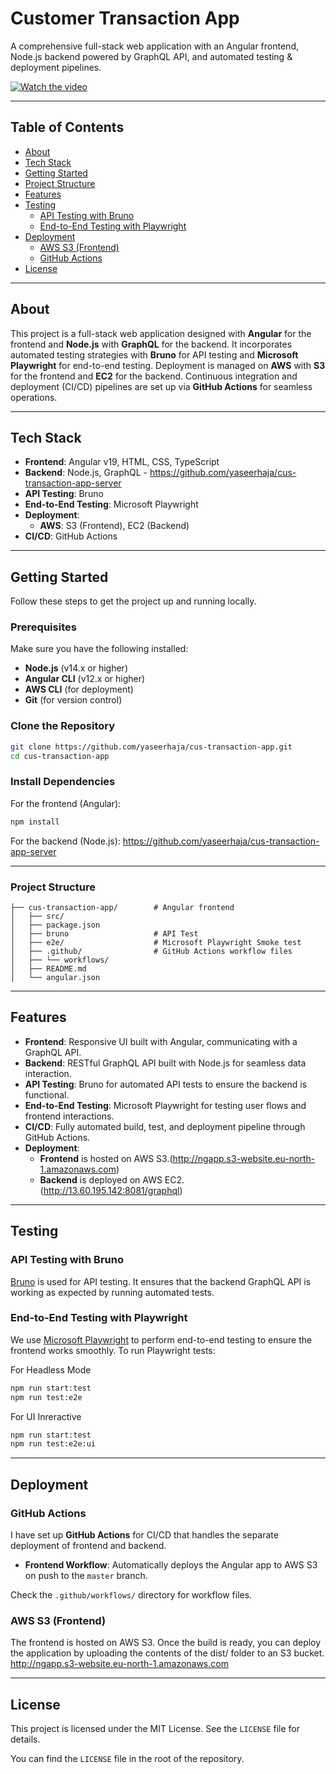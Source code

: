 # Customer Transaction App

A comprehensive full-stack web application with an Angular frontend, Node.js backend powered by GraphQL API, and automated testing & deployment pipelines.

[![Watch the video](https://ngapp.s3.eu-north-1.amazonaws.com/assets/banner/banner-mov.gif)](https://ngapp.s3.eu-north-1.amazonaws.com/assets/banner/project-banner.mp4)

---

## Table of Contents

- [About](#about)
- [Tech Stack](#tech-stack)
- [Getting Started](#getting-started)
- [Project Structure](#project-structure)
- [Features](#features)
- [Testing](#testing)
  - [API Testing with Bruno](#api-testing-with-bruno)
  - [End-to-End Testing with Playwright](#end-to-end-testing-with-playwright)
- [Deployment](#deployment)
  - [AWS S3 (Frontend)](#aws-s3-frontend)
  - [GitHub Actions](#github-actions)
- [License](#license)

---

## About

This project is a full-stack web application designed with **Angular** for the frontend and **Node.js** with **GraphQL** for the backend. It incorporates automated testing strategies with **Bruno** for API testing and **Microsoft Playwright** for end-to-end testing. Deployment is managed on **AWS** with **S3** for the frontend and **EC2** for the backend. Continuous integration and deployment (CI/CD) pipelines are set up via **GitHub Actions** for seamless operations.

---

## Tech Stack

- **Frontend**: Angular v19, HTML, CSS, TypeScript
- **Backend**: Node.js, GraphQL - https://github.com/yaseerhaja/cus-transaction-app-server
- **API Testing**: Bruno
- **End-to-End Testing**: Microsoft Playwright
- **Deployment**:
  - **AWS**: S3 (Frontend), EC2 (Backend)
- **CI/CD**: GitHub Actions

---

## Getting Started

Follow these steps to get the project up and running locally.

### Prerequisites

Make sure you have the following installed:

- **Node.js** (v14.x or higher)
- **Angular CLI** (v12.x or higher)
- **AWS CLI** (for deployment)
- **Git** (for version control)

### Clone the Repository

```bash
git clone https://github.com/yaseerhaja/cus-transaction-app.git
cd cus-transaction-app
```

### Install Dependencies
For the frontend (Angular):
```bash
npm install
```
For the backend (Node.js):
https://github.com/yaseerhaja/cus-transaction-app-server

---

### Project Structure

```angular2html
├── cus-transaction-app/        # Angular frontend
│   ├── src/
│   ├── package.json
│   ├── bruno                   # API Test
│   ├── e2e/                    # Microsoft Playwright Smoke test
│   ├── .github/                # GitHub Actions workflow files
│   ├── └── workflows/
│   ├── README.md
│   └── angular.json
```

---

## Features

- **Frontend**: Responsive UI built with Angular, communicating with a GraphQL API.
- **Backend**: RESTful GraphQL API built with Node.js for seamless data interaction.
- **API Testing**: Bruno for automated API tests to ensure the backend is functional.
- **End-to-End Testing**: Microsoft Playwright for testing user flows and frontend interactions.
- **CI/CD**: Fully automated build, test, and deployment pipeline through GitHub Actions.
- **Deployment**:
  - **Frontend** is hosted on AWS S3.(http://ngapp.s3-website.eu-north-1.amazonaws.com)
  - **Backend** is deployed on AWS EC2. (http://13.60.195.142:8081/graphql)

---

## Testing

### API Testing with Bruno

[Bruno](https://github.com/brunocsilva/bruno) is used for API testing. It ensures that the backend GraphQL API is working as expected by running automated tests.


### End-to-End Testing with Playwright

We use [Microsoft Playwright](https://playwright.dev/) to perform end-to-end testing to ensure the frontend works smoothly.
To run Playwright tests:

For Headless Mode
```bash
npm run start:test
npm run test:e2e
```

For UI Inreractive
```bash
npm run start:test
npm run test:e2e:ui
```
---

## Deployment

### GitHub Actions

I have set up **GitHub Actions** for CI/CD that handles the separate deployment of frontend and backend.

- **Frontend Workflow**: Automatically deploys the Angular app to AWS S3 on push to the `master` branch.

Check the `.github/workflows/` directory for workflow files.

### AWS S3 (Frontend)
The frontend is hosted on AWS S3. Once the build is ready, you can deploy the application by uploading the contents of the dist/ folder to an S3 bucket.
http://ngapp.s3-website.eu-north-1.amazonaws.com

---

## License

This project is licensed under the MIT License. See the `LICENSE` file for details.

You can find the `LICENSE` file in the root of the repository.

